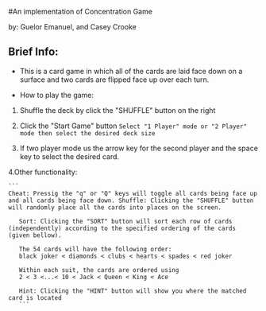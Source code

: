 #An implementation of Concentration Game

by: Guelor Emanuel, and Casey Crooke

Brief Info:
--------------------
- This is a card game in which all of the cards are laid face down on a surface and two cards are flipped face up over each turn.

- How to play the game:
1. Shuffle the deck by click the "SHUFFLE" button on the right

2. Click the "Start Game" button
	```Select "1 Player" mode or "2 Player" mode then select the desired deck size```

3. If two player mode us the arrow key for the second player and the space key to select the desired card.

4.Other functionality:

	```
	Cheat: Pressig the "q" or "Q" keys will toggle all cards being face up and all cards being face down. Shuffle: Clicking the "SHUFFLE" button will randomly place all the cards into places on the screen.

	   Sort: Clicking the "SORT" button will sort each row of cards (independently) according to the specified ordering of the cards (given bellow).
	    
	   The 54 cards will have the following order: 
	   black joker < diamonds < clubs < hearts < spades < red joker

	   Within each suit, the cards are ordered using
	   2 < 3 <...< 10 < Jack < Queen < King < Ace 
	   
	   Hint: Clicking the "HINT" button will show you where the matched card is located 
	   ```


